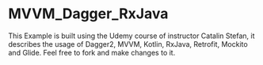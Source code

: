 # MVVM_Dagger_RxJava

This Example is built using the Udemy course of instructor Catalin Stefan, 
it describes the usage of Dagger2, MVVM, Kotlin, RxJava, Retrofit, Mockito and Glide.
Feel free to fork and make changes to it.
